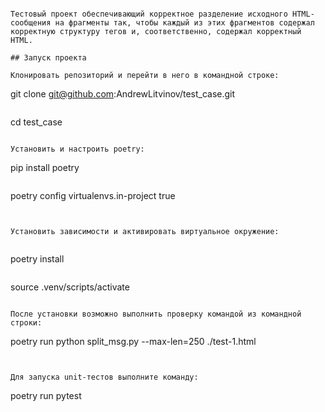 ```## Описание проекта

Тестовый проект обеспечивающий корректное разделение исходного HTML-сообщения на фрагменты так, чтобы каждый из этих фрагментов содержал корректную структуру тегов и, соответственно, содержал корректный HTML.

## Запуск проекта

Клонировать репозиторий и перейти в него в командной строке:

```
git clone git@github.com:AndrewLitvinov/test_case.git
```

```
cd test_case
```

Установить и настроить poetry:

```
pip install poetry
```

```
poetry config virtualenvs.in-project true
```


Установить зависимости и активировать виртуальное окружение:


```
poetry install
```

```
source .venv/scripts/activate
```

После установки возможно выполнить проверку командой из командной строки:

```
poetry run python split_msg.py --max-len=250 ./test-1.html
```


Для запуска unit-тестов выполните команду:

```
poetry run pytest
``````

